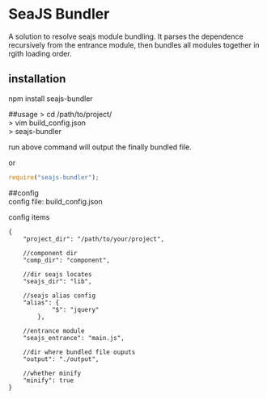 # SeaJS Bundler
A solution to resolve seajs module bundling. It parses the dependence recursively from the entrance module, then bundles all modules together in rgith loading order.


## installation
npm install seajs-bundler

##usage
\> cd /path/to/project/  
\> vim build_config.json  
\> seajs-bundler  

run above command will output the finally bundled file.

or  
```javascript
require("seajs-bundler");
```

##config  
config file: build_config.json  

config items  
```
{  
	"project_dir": "/path/to/your/project",
	
	//component dir  
	"comp_dir": "component",
	
	//dir seajs locates  
	"seajs_dir": "lib",  
	
	//seajs alias config  
	"alias": {  
    		"$": "jquery"  
    	},  
	
	//entrance module  
	"seajs_entrance": "main.js", 
	
	//dir where bundled file ouputs   
	"output": "./output",  
	
	//whether minify  
	"minify": true  
}
```
